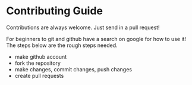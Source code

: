# Contributing Guide
Contributions are always welcome. Just send in a pull request!

For beginners to git and github have a search on google for how to use it! The steps below are the rough steps needed.
- make github account
- fork the repository
- make changes, commit changes, push changes
- create pull requests